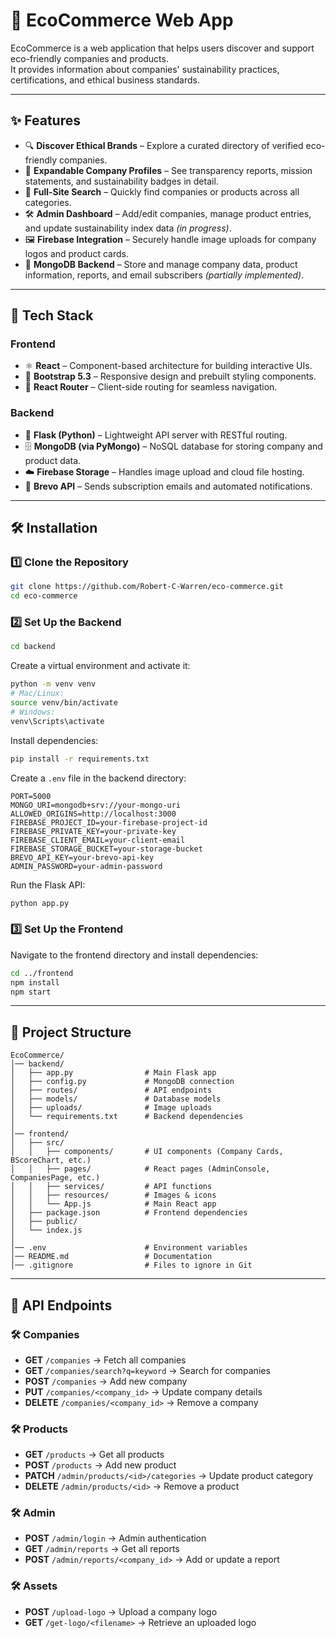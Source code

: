 # 🌱 EcoCommerce Web App

EcoCommerce is a web application that helps users discover and support eco-friendly companies and products.  
It provides information about companies' sustainability practices, certifications, and ethical business standards.

---

## ✨ Features

- 🔍 **Discover Ethical Brands** – Explore a curated directory of verified eco-friendly companies.
- 🧠 **Expandable Company Profiles** – See transparency reports, mission statements, and sustainability badges in detail.
- 🔎 **Full-Site Search** – Quickly find companies or products across all categories.
- 🛠️ **Admin Dashboard** – Add/edit companies, manage product entries, and update sustainability index data *(in progress)*.
- 🖼️ **Firebase Integration** – Securely handle image uploads for company logos and product cards.
- 💾 **MongoDB Backend** – Store and manage company data, product information, reports, and email subscribers *(partially implemented)*.

---

## 🧰 Tech Stack

### Frontend
- ⚛️ **React** – Component-based architecture for building interactive UIs.
- 🎨 **Bootstrap 5.3** – Responsive design and prebuilt styling components.
- 🧭 **React Router** – Client-side routing for seamless navigation.

### Backend
- 🐍 **Flask (Python)** – Lightweight API server with RESTful routing.
- 🗄️ **MongoDB (via PyMongo)** – NoSQL database for storing company and product data.
- ☁️ **Firebase Storage** – Handles image upload and cloud file hosting.
- 📧 **Brevo API** – Sends subscription emails and automated notifications.

---

## 🛠️ Installation

### 1️⃣ Clone the Repository

```bash
git clone https://github.com/Robert-C-Warren/eco-commerce.git
cd eco-commerce
```

### 2️⃣ Set Up the Backend

```bash
cd backend
```

Create a virtual environment and activate it:

```bash
python -m venv venv
# Mac/Linux:
source venv/bin/activate
# Windows:
venv\Scripts\activate
```

Install dependencies:

```bash
pip install -r requirements.txt
```

Create a `.env` file in the backend directory:

```env
PORT=5000
MONGO_URI=mongodb+srv://your-mongo-uri
ALLOWED_ORIGINS=http://localhost:3000
FIREBASE_PROJECT_ID=your-firebase-project-id
FIREBASE_PRIVATE_KEY=your-private-key
FIREBASE_CLIENT_EMAIL=your-client-email
FIREBASE_STORAGE_BUCKET=your-storage-bucket
BREVO_API_KEY=your-brevo-api-key
ADMIN_PASSWORD=your-admin-password
```

Run the Flask API:

```bash
python app.py
```

### 3️⃣ Set Up the Frontend

Navigate to the frontend directory and install dependencies:

```bash
cd ../frontend
npm install
npm start
```

---

## 📁 Project Structure

```
EcoCommerce/
│── backend/
│   ├── app.py                # Main Flask app
│   ├── config.py             # MongoDB connection
│   ├── routes/               # API endpoints
│   ├── models/               # Database models
│   ├── uploads/              # Image uploads
│   └── requirements.txt      # Backend dependencies
│
│── frontend/
│   ├── src/
│   │   ├── components/       # UI components (Company Cards, BScoreChart, etc.)
│   │   ├── pages/            # React pages (AdminConsole, CompaniesPage, etc.)
│   │   ├── services/         # API functions
│   │   ├── resources/        # Images & icons
│   │   └── App.js            # Main React app
│   ├── package.json          # Frontend dependencies
│   ├── public/
│   └── index.js
│
│── .env                      # Environment variables
│── README.md                 # Documentation
│── .gitignore                # Files to ignore in Git
```

---

## 📡 API Endpoints

### 🛠️ Companies

- **GET** `/companies` → Fetch all companies  
- **GET** `/companies/search?q=keyword` → Search for companies  
- **POST** `/companies` → Add new company  
- **PUT** `/companies/<company_id>` → Update company details  
- **DELETE** `/companies/<company_id>` → Remove a company  

### 🛠️ Products

- **GET** `/products` → Get all products  
- **POST** `/products` → Add new product  
- **PATCH** `/admin/products/<id>/categories` → Update product category  
- **DELETE** `/admin/products/<id>` → Remove a product  

### 🛠️ Admin

- **POST** `/admin/login` → Admin authentication  
- **GET** `/admin/reports` → Get all reports  
- **POST** `/admin/reports/<company_id>` → Add or update a report  

### 🛠️ Assets

- **POST** `/upload-logo` → Upload a company logo  
- **GET** `/get-logo/<filename>` → Retrieve an uploaded logo
